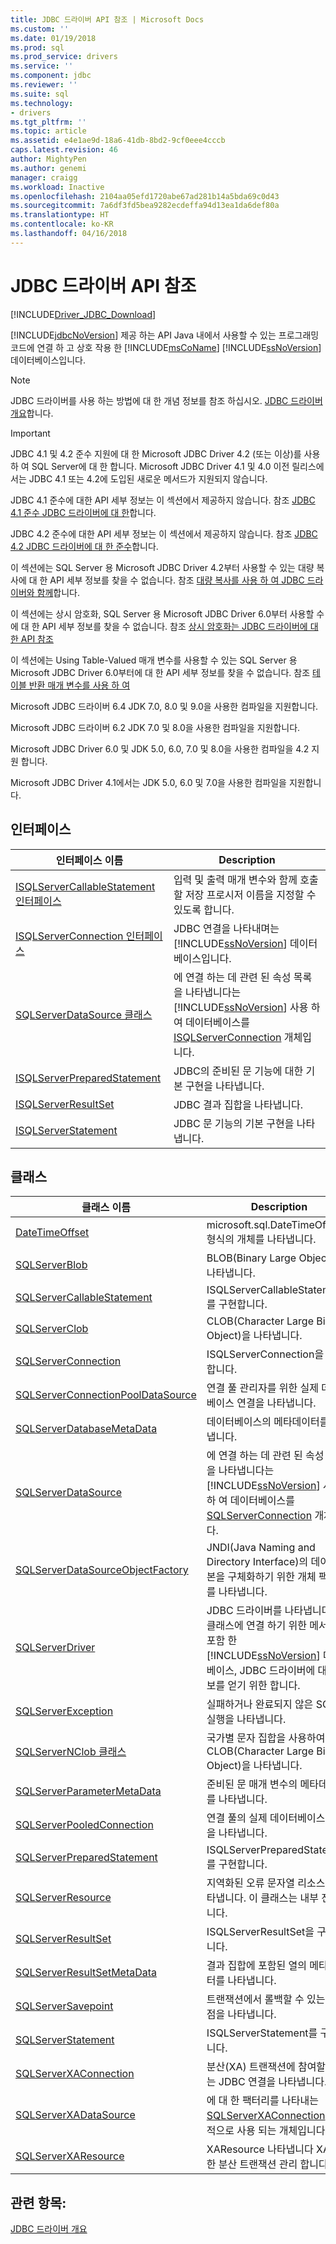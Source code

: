```yaml
---
title: JDBC 드라이버 API 참조 | Microsoft Docs
ms.custom: ''
ms.date: 01/19/2018
ms.prod: sql
ms.prod_service: drivers
ms.service: ''
ms.component: jdbc
ms.reviewer: ''
ms.suite: sql
ms.technology:
- drivers
ms.tgt_pltfrm: ''
ms.topic: article
ms.assetid: e4e1ae9d-18a6-41db-8bd2-9cf0eee4cccb
caps.latest.revision: 46
author: MightyPen
ms.author: genemi
manager: craigg
ms.workload: Inactive
ms.openlocfilehash: 2104aa05efd1720abe67ad281b14a5bda69c0d43
ms.sourcegitcommit: 7a6df3fd5bea9282ecdeffa94d13ea1da6def80a
ms.translationtype: HT
ms.contentlocale: ko-KR
ms.lasthandoff: 04/16/2018
---
```

# <a name="jdbc-driver-api-reference"></a>JDBC 드라이버 API 참조
[!INCLUDE[Driver_JDBC_Download](../../../includes/driver_jdbc_download.md)]

  [!INCLUDE[jdbcNoVersion](../../../includes/jdbcnoversion_md.md)] 제공 하는 API Java 내에서 사용할 수 있는 프로그래밍 코드에 연결 하 고 상호 작용 한 [!INCLUDE[msCoName](../../../includes/msconame_md.md)] [!INCLUDE[ssNoVersion](../../../includes/ssnoversion_md.md)] 데이터베이스입니다.  
  
> [!NOTE]  
>  JDBC 드라이버를 사용 하는 방법에 대 한 개념 정보를 참조 하십시오. [JDBC 드라이버 개요](../../../connect/jdbc/overview-of-the-jdbc-driver.md)합니다.  
  
> [!IMPORTANT]  
>  JDBC 4.1 및 4.2 준수 지원에 대 한 Microsoft JDBC Driver 4.2 (또는 이상)를 사용 하 여 SQL Server에 대 한 합니다. Microsoft JDBC Driver 4.1 및 4.0 이전 릴리스에서는 JDBC 4.1 또는 4.2에 도입된 새로운 메서드가 지원되지 않습니다.  
>   
>  JDBC 4.1 준수에 대한 API 세부 정보는 이 섹션에서 제공하지 않습니다. 참조 [JDBC 4.1 준수 JDBC 드라이버에 대 한](../../../connect/jdbc/jdbc-4-1-compliance-for-the-jdbc-driver.md)합니다.  
>   
>  JDBC 4.2 준수에 대한 API 세부 정보는 이 섹션에서 제공하지 않습니다. 참조 [JDBC 4.2 JDBC 드라이버에 대 한 준수](../../../connect/jdbc/jdbc-4-2-compliance-for-the-jdbc-driver.md)합니다.  
>   
>  이 섹션에는 SQL Server 용 Microsoft JDBC Driver 4.2부터 사용할 수 있는 대량 복사에 대 한 API 세부 정보를 찾을 수 없습니다. 참조 [대량 복사를 사용 하 여 JDBC 드라이버와 함께](../../../connect/jdbc/using-bulk-copy-with-the-jdbc-driver.md)합니다.  
>   
>  이 섹션에는 상시 암호화, SQL Server 용 Microsoft JDBC Driver 6.0부터 사용할 수에 대 한 API 세부 정보를 찾을 수 없습니다. 참조 [상시 암호화는 JDBC 드라이버에 대 한 API 참조](../../../connect/jdbc/always-encrypted-api-reference-for-the-jdbc-driver.md)  
>   
>  이 섹션에는 Using Table-Valued 매개 변수를 사용할 수 있는 SQL Server 용 Microsoft JDBC Driver 6.0부터에 대 한 API 세부 정보를 찾을 수 없습니다. 참조 [테이블 반환 매개 변수를 사용 하 여](../../../connect/jdbc/using-table-valued-parameters.md)  
>   
>  Microsoft JDBC 드라이버 6.4 JDK 7.0, 8.0 및 9.0을 사용한 컴파일을 지원합니다.  
>   
>  Microsoft JDBC 드라이버 6.2 JDK 7.0 및 8.0을 사용한 컴파일을 지원합니다.  
>   
>  Microsoft JDBC Driver 6.0 및 JDK 5.0, 6.0, 7.0 및 8.0을 사용한 컴파일을 4.2 지원 합니다.  
>   
>  Microsoft JDBC Driver 4.1에서는 JDK 5.0, 6.0 및 7.0을 사용한 컴파일을 지원합니다.  

## <a name="interfaces"></a>인터페이스  
  
|인터페이스 이름|Description|  
|--------------------|-----------------|  
|[ISQLServerCallableStatement 인터페이스](../../../connect/jdbc/reference/isqlservercallablestatement-interface.md)|입력 및 출력 매개 변수와 함께 호출할 저장 프로시저 이름을 지정할 수 있도록 합니다.|  
|[ISQLServerConnection 인터페이스](../../../connect/jdbc/reference/isqlserverconnection-interface.md)|JDBC 연결을 나타내며는 [!INCLUDE[ssNoVersion](../../../includes/ssnoversion_md.md)] 데이터베이스입니다.|  
|[SQLServerDataSource 클래스](../../../connect/jdbc/reference/sqlserverdatasource-class.md)|에 연결 하는 데 관련 된 속성 목록을 나타냅니다는 [!INCLUDE[ssNoVersion](../../../includes/ssnoversion_md.md)] 사용 하 여 데이터베이스를 [ISQLServerConnection](../../../connect/jdbc/reference/sqlserverconnection-class.md) 개체입니다.|  
|[ISQLServerPreparedStatement](../../../connect/jdbc/reference/isqlserverpreparedstatement-interface.md)|JDBC의 준비된 문 기능에 대한 기본 구현을 나타냅니다.|  
|[ISQLServerResultSet](../../../connect/jdbc/reference/isqlserverresultset-interface.md)|JDBC 결과 집합을 나타냅니다.|  
|[ISQLServerStatement](../../../connect/jdbc/reference/isqlserverstatement-interface.md)|JDBC 문 기능의 기본 구현을 나타냅니다.|  
  
## <a name="classes"></a>클래스  
  
|클래스 이름|Description|  
|----------------|-----------------|  
|[DateTimeOffset](../../../connect/jdbc/reference/datetimeoffset-class.md)|microsoft.sql.DateTimeOffset 형식의 개체를 나타냅니다.|  
|[SQLServerBlob](../../../connect/jdbc/reference/sqlserverblob-class.md)|BLOB(Binary Large Object)을 나타냅니다.|  
|[SQLServerCallableStatement](../../../connect/jdbc/reference/sqlservercallablestatement-class.md)|ISQLServerCallableStatement를 구현합니다.|  
|[SQLServerClob](../../../connect/jdbc/reference/sqlserverclob-class.md)|CLOB(Character Large Binary Object)을 나타냅니다.|  
|[SQLServerConnection](../../../connect/jdbc/reference/sqlserverconnection-class.md)|ISQLServerConnection을 구현합니다.|  
|[SQLServerConnectionPoolDataSource](../../../connect/jdbc/reference/sqlserverconnectionpooldatasource-class.md)|연결 풀 관리자를 위한 실제 데이터베이스 연결을 나타냅니다.|  
|[SQLServerDatabaseMetaData](../../../connect/jdbc/reference/sqlserverdatabasemetadata-class.md)|데이터베이스의 메타데이터를 나타냅니다.|  
|[SQLServerDataSource](../../../connect/jdbc/reference/isqlserverdatasource-interface.md)|에 연결 하는 데 관련 된 속성 목록을 나타냅니다는 [!INCLUDE[ssNoVersion](../../../includes/ssnoversion_md.md)] 사용 하 여 데이터베이스를 [SQLServerConnection](../../../connect/jdbc/reference/sqlserverconnection-class.md) 개체입니다.|  
|[SQLServerDataSourceObjectFactory](../../../connect/jdbc/reference/sqlserverdatasourceobjectfactory-class.md)|JNDI(Java Naming and Directory Interface)의 데이터 원본을 구체화하기 위한 개체 팩터리를 나타냅니다.|  
|[SQLServerDriver](../../../connect/jdbc/reference/sqlserverdriver-class.md)|JDBC 드라이버를 나타냅니다. 이 클래스에 연결 하기 위한 메서드를 포함 한 [!INCLUDE[ssNoVersion](../../../includes/ssnoversion_md.md)] 데이터베이스, JDBC 드라이버에 대 한 정보를 얻기 위한 합니다.|  
|[SQLServerException](../../../connect/jdbc/reference/sqlserverexception-class.md)|실패하거나 완료되지 않은 SQL 문 실행을 나타냅니다.|  
|[SQLServerNClob 클래스](../../../connect/jdbc/reference/sqlservernclob-class.md)|국가별 문자 집합을 사용하여 CLOB(Character Large Binary Object)을 나타냅니다.|  
|[SQLServerParameterMetaData](../../../connect/jdbc/reference/sqlserverparametermetadata-class.md)|준비된 문 매개 변수의 메타데이터를 나타냅니다.|  
|[SQLServerPooledConnection](../../../connect/jdbc/reference/sqlserverpooledconnection-class.md)|연결 풀의 실제 데이터베이스 연결을 나타냅니다.|  
|[SQLServerPreparedStatement](../../../connect/jdbc/reference/sqlserverpreparedstatement-class.md)|ISQLServerPreparedStatement를 구현합니다.|  
|[SQLServerResource](../../../connect/jdbc/reference/sqlserverresource-class.md)|지역화된 오류 문자열 리소스를 나타냅니다. 이 클래스는 내부 전용입니다.|  
|[SQLServerResultSet](../../../connect/jdbc/reference/sqlserverresultset-class.md)|ISQLServerResultSet을 구현합니다.|  
|[SQLServerResultSetMetaData](../../../connect/jdbc/reference/sqlserverresultsetmetadata-class.md)|결과 집합에 포함된 열의 메타데이터를 나타냅니다.|  
|[SQLServerSavepoint](../../../connect/jdbc/reference/sqlserversavepoint-class.md)|트랜잭션에서 롤백할 수 있는 검사점을 나타냅니다.|  
|[SQLServerStatement](../../../connect/jdbc/reference/sqlserverstatement-class.md)|ISQLServerStatement를 구현합니다.|  
|[SQLServerXAConnection](../../../connect/jdbc/reference/sqlserverxaconnection-class.md)|분산(XA) 트랜잭션에 참여할 수 있는 JDBC 연결을 나타냅니다.|  
|[SQLServerXADataSource](../../../connect/jdbc/reference/sqlserverxadatasource-class.md)|에 대 한 팩터리를 나타내는 [SQLServerXAConnection](../../../connect/jdbc/reference/sqlserverxaconnection-class.md) 내부적으로 사용 되는 개체입니다.|  
|[SQLServerXAResource](../../../connect/jdbc/reference/sqlserverxaresource-class.md)|XAResource 나타냅니다 XA에 대 한 분산 트랜잭션 관리 합니다.|  
  
## <a name="see-also"></a>관련 항목:  
 [JDBC 드라이버 개요](../../../connect/jdbc/overview-of-the-jdbc-driver.md)  
  
  

